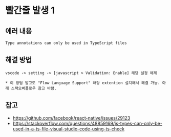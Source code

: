 # 빨간줄 발생 1
## 에러 내용
```
Type annotations can only be used in TypeScript files
```

## 해결 방법
```
vscode -> setting -> [javascript > Validation: Enable] 해당 설정 해제

* 이 방법 말고도 "Flow Language Support" 해당 extention 설치해서 해결 가능. 아래 스택오버플로우 참고 바람.
```

## 참고
- https://github.com/facebook/react-native/issues/29123
- https://stackoverflow.com/questions/48859169/js-types-can-only-be-used-in-a-ts-file-visual-studio-code-using-ts-check
